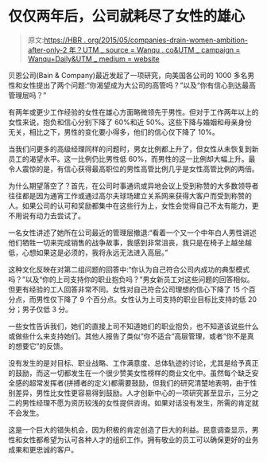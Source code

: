 # 仅仅两年后，公司就耗尽了女性的雄心

> 原文:[https://HBR . org/2015/05/companies-drain-women-ambition-after-only-2 年？UTM _ source = Wanqu . co&UTM _ campaign = Wanqu+Daily&UTM _ medium = website](https://hbr.org/2015/05/companies-drain-womens-ambition-after-only-2-years?utm_source=wanqu.co&utm_campaign=Wanqu+Daily&utm_medium=website)

贝恩公司(Bain & Company)最近发起了一项研究，向美国各公司的 1000 多名男性和女性提出了两个问题:“你渴望成为大公司的高管吗？”以及“你有信心到达最高管理层吗？”

有两年或更少工作经验的女性在雄心方面略微领先于男性。但对于工作两年以上的女性来说，抱负和信心分别下降了 60%和近 50%。这些下降与婚姻和母亲身份无关，相比之下，男性的变化要小得多，他们的信心仅下降了 10%。

当我们问更多的高级经理同样的问题时，男女比例都上升了，但女性从未恢复到新员工的渴望水平。这一比例仍比男性低 60%，而男性的这一比例却大幅上升。最令人震惊的是，有信心获得最高职位的男性高管比例几乎是女性高管比例的两倍。



为什么期望落空了？首先，在公司时事通讯或异地会议上受到称赞的大多数领导者往往都是因为通宵工作或通过高尔夫球场建立关系网来获得大客户而受到称赞的人。如果公司的认可和奖励都集中在这些行为上，女性会觉得自己不太有能力，更不用说有动力去尝试了。

一名女性讲述了她所在公司最近的管理层撤退:“看着一个又一个中年白人男性讲述他们牺牲一切来完成销售的战争故事，我感到非常沮丧，我只是在椅子上越坐越低，心想如果这是必须的，我将永远无法进入高层。”

这种文化反映在对第二组问题的回答中:“你认为自己符合公司内成功的典型模式吗？”以及“你的上司支持你的职业抱负吗？”男女新员工对这些问题的回答相似。但更有经验的工人回答非常不同。女性对自己符合公司理想的信心下降了 15 个百分点，而男性仅下降了 9 个百分点。女性认为上司支持的职业目标比支持的低 20 分；男子仅低 3 分。



一些女性告诉我们，她们的直接上司不知道她们的职业抱负，也不知道该说些什么或做些什么来支持她们。其他人报告了类似“你不适合”高层管理，或者“你不是真的想要它”的反馈。

没有发生的是对目标、职业战略、工作满意度、总体轨迹的讨论，尤其是给予真正的鼓励，而这一切都发生在一个很少赞美女性榜样的商业文化中。虽然每个缺乏安全感的超常发挥者(拼搏者的定义)都需要鼓励，但我们的研究清楚地表明，由于性别差异，男性比女性更容易得到鼓励。人才创新中心的一项研究甚至显示，三分之二的男性经理不愿为资历较浅的女性提供咨询。如果对话没有发生，所需的肯定就不会发生。

这是一个巨大的错失机会，因为积极的肯定创造了巨大的利益。民意调查显示，男性和女性都希望为认可各种人才的组织工作。拥有敬业的员工可以确保更好的业务成果和更忠诚的客户。